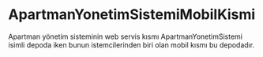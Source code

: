 # ApartmanYonetimSistemiMobilKismi
Apartman yönetim sisteminin web servis kısmı ApartmanYonetimSistemi isimli depoda iken bunun istemcilerinden biri olan mobil kısmı bu depodadır.
